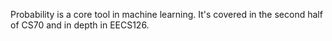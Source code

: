Probability is a core tool in machine learning. It's covered in the second half of CS70 and in depth in EECS126.